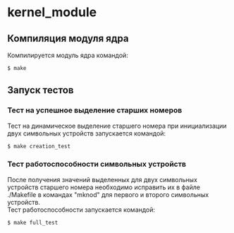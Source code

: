 # kernel_module

## Компиляция модуля ядра
Компилируется модуль ядра командой: 
```bash
$ make
```

## Запуск тестов
### Тест на успешное выделение старших номеров
Тест на динамическое выделение старшего номера при инициализации двух символьных устройств запускается командой:
```bash
$ make creation_test
```

### Тест работоспособности символьных устройств
После получения значений выделенных для двух символьных устройств старшего номера необходимо исправить их в файле ./Makefile в командах "mknod" для первого и второго символьных устройств.  
Тест работоспособности запускается командой:
```bash
$ make full_test
```
